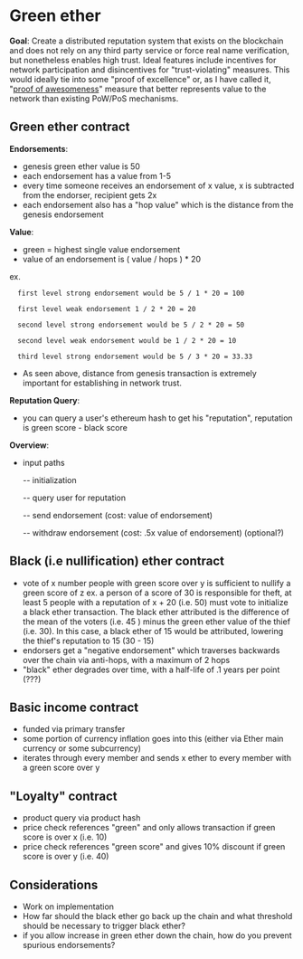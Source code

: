Green ether
====================

**Goal**: Create a distributed reputation system that exists on the blockchain and does not rely on any third party service or force real name verification, but nonetheless enables high trust. Ideal features include incentives for network participation and disincentives for "trust-violating" measures. This would ideally tie into some "proof of excellence" or, as I have called it, "[proof of awesomeness](http://evergreenthoughts.quora.com/Proof-of-Awesomeness)" measure that better represents value to the network than existing PoW/PoS mechanisms. 

Green ether contract
---------------------

**Endorsements**:  

  - genesis green ether value is 50
  - each endorsement has a value from 1-5
  - every time someone receives an endorsement of x value, x is subtracted from the endorser, recipient gets 2x  
  - each endorsement also has a "hop value" which is the distance from the genesis endorsement

**Value**:  

  - green = highest single value endorsement 
  - value of an endorsement is  ( value / hops ) * 20  

  ex. 
  
      first level strong endorsement would be 5 / 1 * 20 = 100
  
      first level weak endorsement 1 / 2 * 20 = 20
  
      second level strong endorsement would be 5 / 2 * 20 = 50
  
      second level weak endorsement would be 1 / 2 * 20 = 10
  
      third level strong endorsement would be 5 / 3 * 20 = 33.33

   - As seen above, distance from genesis transaction is extremely important for establishing in network trust. 

**Reputation Query**:  

   - you can query a user's ethereum hash to get his "reputation", reputation is green score - black score  


**Overview**:  

  - input paths

    -- initialization

    -- query user for reputation 
    
    -- send endorsement (cost: value of endorsement)
    
    -- withdraw endorsement (cost: .5x value of endorsement) (optional?)


Black (i.e nullification) ether contract
---------------------

   - vote of x number people with green score over y is sufficient to nullify a green score of z 
   ex. 
      a person of a score of 30 is responsible for theft, at least 5 people with a reputation of x + 20 (i.e. 50) must vote to initialize a black ether transaction. The black ether attributed is the difference of the mean of the voters (i.e. 45 ) minus the green ether value of the thief (i.e. 30). In this case, a black ether of 15 would be attributed, lowering the thief's reputation to 15 (30 - 15) 
   - endorsers get a "negative endorsement" which traverses backwards over the chain via anti-hops, with a maximum of 2 hops
   - "black" ether  degrades over time, with a half-life of .1 years per point (???)

Basic income contract
---------------------

  - funded via primary transfer
  - some portion of currency inflation goes into this (either via Ether main currency or some subcurrency)
  - iterates through every member and sends x ether to every member with a green score over y

"Loyalty" contract
---------------------

  - product query via product hash 
  - price check references "green" and only allows transaction if green score is over x (i.e. 10)
  - price check references "green score" and gives 10% discount if green score is over y (i.e. 40)


Considerations
---------------------

  - Work on implementation
  - How far should the black ether go back up the chain and what threshold should be necessary to trigger black ether?
  - if you allow increase in green ether down the chain, how do you prevent spurious endorsements? 

